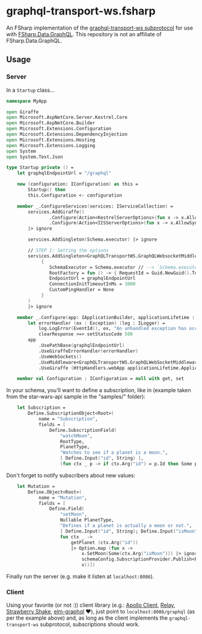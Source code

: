# graphql-transport-ws.fsharp

An FSharp implementation of the [graphql-transport-ws subprotocol](https://github.com/enisdenjo/graphql-ws/blob/master/PROTOCOL.md)
for use with [FSharp.Data.GraphQL](https://github.com/fsprojects/FSharp.Data.GraphQL).
This repository is not an affiliate of FSharp.Data.GraphQL.

## Usage

### Server

In a `Startup` class...
```fsharp
namespace MyApp

open Giraffe
open Microsoft.AspNetCore.Server.Kestrel.Core
open Microsoft.AspNetCore.Builder
open Microsoft.Extensions.Configuration
open Microsoft.Extensions.DependencyInjection
open Microsoft.Extensions.Hosting
open Microsoft.Extensions.Logging
open System
open System.Text.Json

type Startup private () =
    let graphqlEndpointUrl = "/graphql"

    new (configuration: IConfiguration) as this =
        Startup() then
        this.Configuration <- configuration

    member _.ConfigureServices(services: IServiceCollection) =
        services.AddGiraffe()
                .Configure(Action<KestrelServerOptions>(fun x -> x.AllowSynchronousIO <- true))
                .Configure(Action<IISServerOptions>(fun x -> x.AllowSynchronousIO <- true))
        |> ignore

        services.AddSingleton(Schema.executor) |> ignore

        // STEP 1: Setting the options
        services.AddSingleton<GraphQLTransportWS.GraphQLWebsocketMiddlewareOptions<Root>>(implementationInstance =
             {
                SchemaExecutor = Schema.executor // --> `Schema.executor` you define somewhere else as usual with FSharp.Data.GraphQL -- check out the "samples/" folder for an example
                RootFactory = fun () -> { RequestId = Guid.NewGuid().ToString() }
                EndpointUrl = graphqlEndpointUrl
                ConnectionInitTimeoutInMs = 3000
                CustomPingHandler = None
             }
        )
        |> ignore

    member _.Configure(app: IApplicationBuilder, applicationLifetime : IHostApplicationLifetime) =
        let errorHandler (ex : Exception) (log : ILogger) =
            log.LogError(EventId(), ex, "An unhandled exception has occurred while executing the request.")
            clearResponse >=> setStatusCode 500
        app
            .UsePathBase(graphqlEndpointUrl)
            .UseGiraffeErrorHandler(errorHandler)
            .UseWebSockets()
            .UseMiddleware<GraphQLTransportWS.GraphQLWebSocketMiddleware<Root>>() // STEP 2: using the middleware
            .UseGiraffe (HttpHandlers.webApp applicationLifetime.ApplicationStopping) // --> `HttpHandlers.webApp` you define somewhere else as usual with Giraffe (and FSharp.Data.GraphQL) -- check out the "samples/" folder for an example

    member val Configuration : IConfiguration = null with get, set

```

In your schema, you'll want to define a subscription, like in (example taken from the star-wars-api sample in the "samples/" folder):

```fsharp
    let Subscription =
        Define.SubscriptionObject<Root>(
            name = "Subscription",
            fields = [
                Define.SubscriptionField(
                    "watchMoon",
                    RootType,
                    PlanetType,
                    "Watches to see if a planet is a moon.",
                    [ Define.Input("id", String) ],
                    (fun ctx _ p -> if ctx.Arg("id") = p.Id then Some p else None)) ])
```

Don't forget to notify subscribers about new values:

```fsharp
    let Mutation =
        Define.Object<Root>(
            name = "Mutation",
            fields = [
                Define.Field(
                    "setMoon",
                    Nullable PlanetType,
                    "Defines if a planet is actually a moon or not.",
                    [ Define.Input("id", String); Define.Input("isMoon", Boolean) ],
                    fun ctx _ ->
                        getPlanet (ctx.Arg("id"))
                        |> Option.map (fun x ->
                            x.SetMoon(Some(ctx.Arg("isMoon"))) |> ignore
                            schemaConfig.SubscriptionProvider.Publish<Planet> "watchMoon" x // here you notify the subscribers upon a mutation
                            x))])
```

Finally run the server (e.g. make it listen at `localhost:8086`).

### Client
Using your favorite (or not :)) client library (e.g.: [Apollo Client](https://www.apollographql.com/docs/react/get-started), [Relay](https://relay.dev), [Strawberry Shake](https://chillicream.com/docs/strawberryshake/v13), [elm-graphql](https://github.com/dillonkearns/elm-graphql) ❤️), just point to `localhost:8086/graphql` (as per the example above) and, as long as the client implements the `graphql-transport-ws` subprotocol, subscriptions should work.
